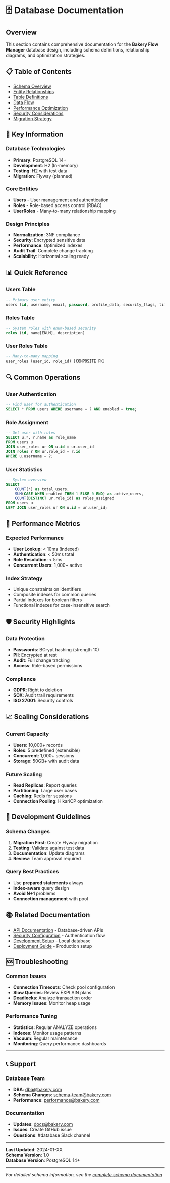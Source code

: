 # 🗄️ Database Documentation

## Overview

This section contains comprehensive documentation for the **Bakery Flow Manager** database design, including schema definitions, relationship diagrams, and optimization strategies.

## 📋 Table of Contents

- [Schema Overview](./schema.md#overview)
- [Entity Relationships](./schema.md#-er-diagram)
- [Table Definitions](./schema.md#-table-definitions)
- [Data Flow](./schema.md#-authentication-flow)
- [Performance Optimization](./schema.md#-performance-optimization)
- [Security Considerations](./schema.md#-security-considerations)
- [Migration Strategy](./schema.md#-migration-strategy)

## 🎯 Key Information

### Database Technologies
- **Primary**: PostgreSQL 14+
- **Development**: H2 (In-memory)
- **Testing**: H2 with test data
- **Migration**: Flyway (planned)

### Core Entities
- **Users** - User management and authentication
- **Roles** - Role-based access control (RBAC)
- **UserRoles** - Many-to-many relationship mapping

### Design Principles
- **Normalization**: 3NF compliance
- **Security**: Encrypted sensitive data
- **Performance**: Optimized indexes
- **Audit Trail**: Complete change tracking
- **Scalability**: Horizontal scaling ready

## 📊 Quick Reference

### Users Table
```sql
-- Primary user entity
users (id, username, email, password, profile_data, security_flags, timestamps)
```

### Roles Table
```sql
-- System roles with enum-based security
roles (id, name[ENUM], description)
```

### User Roles Table
```sql
-- Many-to-many mapping
user_roles (user_id, role_id) [COMPOSITE PK]
```

## 🔍 Common Operations

### User Authentication
```sql
-- Find user for authentication
SELECT * FROM users WHERE username = ? AND enabled = true;
```

### Role Assignment
```sql
-- Get user with roles
SELECT u.*, r.name as role_name 
FROM users u 
JOIN user_roles ur ON u.id = ur.user_id 
JOIN roles r ON ur.role_id = r.id 
WHERE u.username = ?;
```

### User Statistics
```sql
-- System overview
SELECT 
    COUNT(*) as total_users,
    SUM(CASE WHEN enabled THEN 1 ELSE 0 END) as active_users,
    COUNT(DISTINCT ur.role_id) as roles_assigned
FROM users u
LEFT JOIN user_roles ur ON u.id = ur.user_id;
```

## 🚀 Performance Metrics

### Expected Performance
- **User Lookup**: < 10ms (indexed)
- **Authentication**: < 50ms total
- **Role Resolution**: < 5ms
- **Concurrent Users**: 1,000+ active

### Index Strategy
- Unique constraints on identifiers
- Composite indexes for common queries
- Partial indexes for boolean filters
- Functional indexes for case-insensitive search

## 🛡️ Security Highlights

### Data Protection
- **Passwords**: BCrypt hashing (strength 10)
- **PII**: Encrypted at rest
- **Audit**: Full change tracking
- **Access**: Role-based permissions

### Compliance
- **GDPR**: Right to deletion
- **SOX**: Audit trail requirements
- **ISO 27001**: Security controls

## 📈 Scaling Considerations

### Current Capacity
- **Users**: 10,000+ records
- **Roles**: 5 predefined (extensible)
- **Concurrent**: 1,000+ sessions
- **Storage**: 50GB+ with audit data

### Future Scaling
- **Read Replicas**: Report queries
- **Partitioning**: Large user bases
- **Caching**: Redis for sessions
- **Connection Pooling**: HikariCP optimization

## 🔧 Development Guidelines

### Schema Changes
1. **Migration First**: Create Flyway migration
2. **Testing**: Validate against test data
3. **Documentation**: Update diagrams
4. **Review**: Team approval required

### Query Best Practices
- Use **prepared statements** always
- **Index-aware** query design
- **Avoid N+1** problems
- **Connection management** with pool

## 📚 Related Documentation

- [API Documentation](../api/README.md) - Database-driven APIs
- [Security Configuration](../security/README.md) - Authentication flow
- [Development Setup](../development/README.md) - Local database
- [Deployment Guide](../deployment/README.md) - Production setup

## 🆘 Troubleshooting

### Common Issues
- **Connection Timeouts**: Check pool configuration
- **Slow Queries**: Review EXPLAIN plans
- **Deadlocks**: Analyze transaction order
- **Memory Issues**: Monitor heap usage

### Performance Tuning
- **Statistics**: Regular ANALYZE operations
- **Indexes**: Monitor usage patterns
- **Vacuum**: Regular maintenance
- **Monitoring**: Query performance dashboards

---

## 📞 Support

### Database Team
- **DBA**: dba@bakery.com
- **Schema Changes**: schema-team@bakery.com
- **Performance**: performance@bakery.com

### Documentation
- **Updates**: docs@bakery.com
- **Issues**: Create GitHub issue
- **Questions**: #database Slack channel

---

**Last Updated**: 2024-01-XX  
**Schema Version**: 1.0  
**Database Version**: PostgreSQL 14+

---

*For detailed schema information, see the [complete schema documentation](./schema.md)*